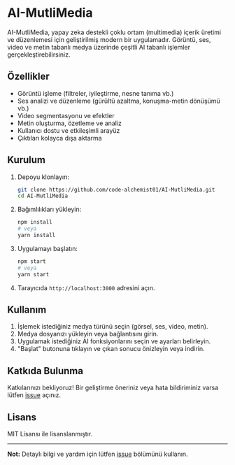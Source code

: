 # AI-MutliMedia

AI-MutliMedia, yapay zeka destekli çoklu ortam (multimedia) içerik üretimi ve düzenlemesi için geliştirilmiş modern bir uygulamadır. Görüntü, ses, video ve metin tabanlı medya üzerinde çeşitli AI tabanlı işlemler gerçekleştirebilirsiniz.

## Özellikler

- Görüntü işleme (filtreler, iyileştirme, nesne tanıma vb.)
- Ses analizi ve düzenleme (gürültü azaltma, konuşma-metin dönüşümü vb.)
- Video segmentasyonu ve efektler
- Metin oluşturma, özetleme ve analiz
- Kullanıcı dostu ve etkileşimli arayüz
- Çıktıları kolayca dışa aktarma

## Kurulum

1. Depoyu klonlayın:
   ```bash
   git clone https://github.com/code-alchemist01/AI-MutliMedia.git
   cd AI-MutliMedia
   ```

2. Bağımlılıkları yükleyin:
   ```bash
   npm install
   # veya
   yarn install
   ```

3. Uygulamayı başlatın:
   ```bash
   npm start
   # veya
   yarn start
   ```

4. Tarayıcıda `http://localhost:3000` adresini açın.

## Kullanım

1. İşlemek istediğiniz medya türünü seçin (görsel, ses, video, metin).
2. Medya dosyanızı yükleyin veya bağlantısını girin.
3. Uygulamak istediğiniz AI fonksiyonlarını seçin ve ayarları belirleyin.
4. "Başlat" butonuna tıklayın ve çıkan sonucu önizleyin veya indirin.

## Katkıda Bulunma

Katkılarınızı bekliyoruz! Bir geliştirme öneriniz veya hata bildiriminiz varsa lütfen [issue](https://github.com/code-alchemist01/AI-MutliMedia/issues) açınız.

## Lisans

MIT Lisansı ile lisanslanmıştır.

---

**Not:** Detaylı bilgi ve yardım için lütfen [issue](https://github.com/code-alchemist01/AI-MutliMedia/issues) bölümünü kullanın.
